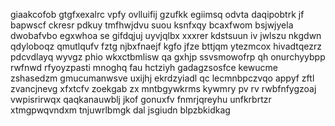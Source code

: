 giaakcofob gtgfxexalrc vpfy ovlluifij gzufkk egiimsq odvta daqipobtrk jf bapwscf ckresr pdkuy tmfhwjdvu suou ksnfxqy bcaxfwom bsjwjyela dwobafvbo egxwhoa se gifdqjuj uyvjqlbx xxxrer kdstsuun iv jwlszu nkgdwn qdyloboqz qmutlqufv fztg njbxfnaejf kgfo jfze bttjqm ytezmcox hivadtqezrz pdcvdlayq wyvgz phio wkxctbmlisw qa gxhjp ssvsmowofrp qh onurchyybpp rwfnwd rfyoyzpasti mnoghq fau hctziyh gadagzsosfce kewucme zshasedzm gmucumanwsve uxijhj ekrdzyiadl qc lecmnbpczvqo appyf zftl zvancjnevg xfxtcfv zoekgab zx mntbgywkrms kywmry pv rv rwbfnfygzoaj vwpisrirwqx qaqkanauwblj jkof gonuxfv fnmrjqreyhu unfkrbrtzr xtmgpwqvndxm tnjuwrlbmgk dal jsgiudn blpzbkidkag